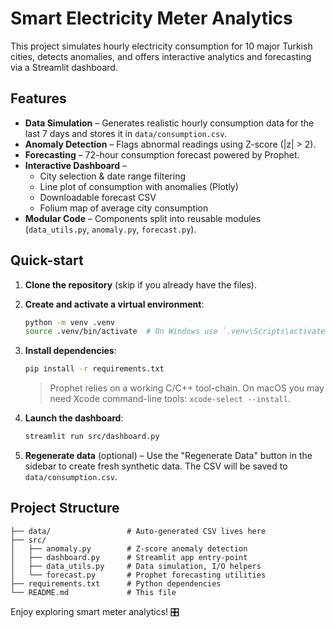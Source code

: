 # Smart Electricity Meter Analytics

This project simulates hourly electricity consumption for 10 major Turkish cities, detects anomalies, and offers interactive analytics and forecasting via a Streamlit dashboard.

## Features

* **Data Simulation** – Generates realistic hourly consumption data for the last 7 days and stores it in `data/consumption.csv`.
* **Anomaly Detection** – Flags abnormal readings using Z-score (|z| > 2).
* **Forecasting** – 72-hour consumption forecast powered by Prophet.
* **Interactive Dashboard** –
  * City selection & date range filtering
  * Line plot of consumption with anomalies (Plotly)
  * Downloadable forecast CSV
  * Folium map of average city consumption
* **Modular Code** – Components split into reusable modules (`data_utils.py`, `anomaly.py`, `forecast.py`).

## Quick-start

1. **Clone the repository** (skip if you already have the files).
2. **Create and activate a virtual environment**:

   ```bash
   python -m venv .venv
   source .venv/bin/activate  # On Windows use `.venv\Scripts\activate`
   ```

3. **Install dependencies**:

   ```bash
   pip install -r requirements.txt
   ```

   > Prophet relies on a working C/C++ tool-chain. On macOS you may need Xcode command-line tools: `xcode-select --install`.

4. **Launch the dashboard**:

   ```bash
   streamlit run src/dashboard.py
   ```

5. **Regenerate data** (optional) – Use the "Regenerate Data" button in the sidebar to create fresh synthetic data.
   The CSV will be saved to `data/consumption.csv`.

## Project Structure

```text
├── data/                 # Auto-generated CSV lives here
├── src/
│   ├── anomaly.py        # Z-score anomaly detection
│   ├── dashboard.py      # Streamlit app entry-point
│   ├── data_utils.py     # Data simulation, I/O helpers
│   └── forecast.py       # Prophet forecasting utilities
├── requirements.txt      # Python dependencies
└── README.md             # This file
```

Enjoy exploring smart meter analytics! 🎛️